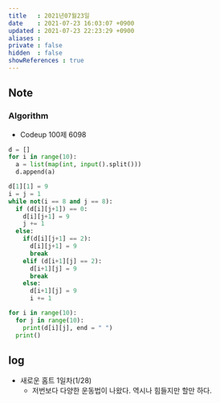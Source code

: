 ```yaml
---
title   : 2021년07월23일
date    : 2021-07-23 16:03:07 +0900
updated : 2021-07-23 22:23:29 +0900
aliases : 
private : false
hidden  : false
showReferences : true
---
```

## Note
### Algorithm
- Codeup 100제 6098
```python
d = [] 
for i in range(10):
  a = list(map(int, input().split()))
  d.append(a)

d[1][1] = 9
i = j = 1
while not(i == 8 and j == 8): 
  if (d[i][j+1]) == 0:
    d[i][j+1] = 9
    j += 1
  else:
    if(d[i][j+1] == 2):
      d[i][j+1] = 9
      break
    elif (d[i+1][j] == 2):
      d[i+1][j] = 9
      break 
    else:
      d[i+1][j] = 9
      i += 1

for i in range(10):
  for j in range(10):
    print(d[i][j], end = " ")
  print()
```

## log
- 새로운 홈트 1일차(1/28)  
	- 저번보다 다양한 운동법이 나왔다. 역시나 힘들지만 할만 하다. 
